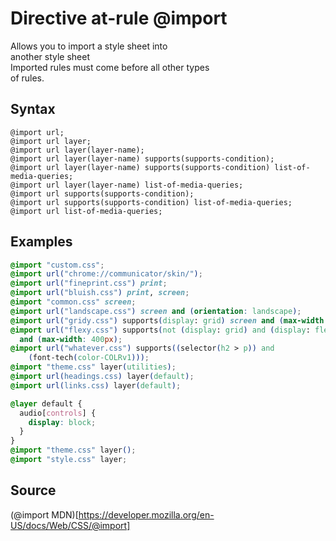 # Directive at-rule @import

Allows you to import a style sheet into  
another style sheet  
Imported rules must come before all other types  
of rules.  

## Syntax

```
@import url;
@import url layer;
@import url layer(layer-name);
@import url layer(layer-name) supports(supports-condition);
@import url layer(layer-name) supports(supports-condition) list-of-media-queries;
@import url layer(layer-name) list-of-media-queries;
@import url supports(supports-condition);
@import url supports(supports-condition) list-of-media-queries;
@import url list-of-media-queries;
```

## Examples

```css
@import "custom.css";
@import url("chrome://communicator/skin/");
@import url("fineprint.css") print;
@import url("bluish.css") print, screen;
@import "common.css" screen;
@import url("landscape.css") screen and (orientation: landscape);
@import url("gridy.css") supports(display: grid) screen and (max-width: 400px);
@import url("flexy.css") supports(not (display: grid) and (display: flex)) screen
  and (max-width: 400px);
@import url("whatever.css") supports((selector(h2 > p)) and
    (font-tech(color-COLRv1)));
@import "theme.css" layer(utilities);
@import url(headings.css) layer(default);
@import url(links.css) layer(default);

@layer default {
  audio[controls] {
    display: block;
  }
}
@import "theme.css" layer();
@import "style.css" layer;
```

## Source

(@import MDN)[https://developer.mozilla.org/en-US/docs/Web/CSS/@import]
